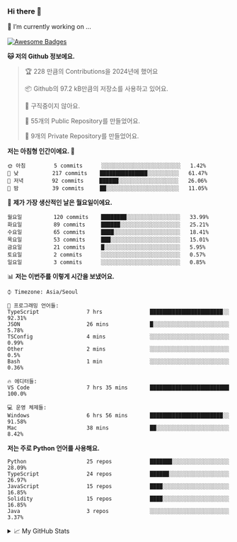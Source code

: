 ### Hi there 👋 
🔭 I’m currently working on ... </br></br>
[![Awesome Badges](https://img.shields.io/badge/Introduce-EN-green.svg)](https://github.com/tlatkdgus1/tlatkdgus1/blob/main/README.md.en)

<!--START_SECTION:waka-->
**🐱 저의 Github 정보에요.** 

> 🏆 228 만큼의 Contributions을 2024년에 했어요
 > 
> 📦 Github의 97.2 kB만큼의 저장소를 사용하고 있어요. 
 > 
> 🚫 구직중이지 않아요.
 > 
> 📜 55개의 Public Repository를 만들었어요. 
 > 
> 🔑 9개의 Private Repository를 만들었어요.  

**저는 아침형 인간이에요. 🐤** 

```text
🌞 아침         5 commits      ░░░░░░░░░░░░░░░░░░░░░░░░░   1.42% 
🌆 낮　         217 commits    ███████████████░░░░░░░░░░   61.47% 
🌃 저녁         92 commits     ██████░░░░░░░░░░░░░░░░░░░   26.06% 
🌙 밤　         39 commits     ██░░░░░░░░░░░░░░░░░░░░░░░   11.05%

```
📅 **제가 가장 생산적인 날은 월요일이에요.** 

```text
월요일          120 commits    ████████░░░░░░░░░░░░░░░░░   33.99% 
화요일          89 commits     ██████░░░░░░░░░░░░░░░░░░░   25.21% 
수요일          65 commits     ████░░░░░░░░░░░░░░░░░░░░░   18.41% 
목요일          53 commits     ███░░░░░░░░░░░░░░░░░░░░░░   15.01% 
금요일          21 commits     █░░░░░░░░░░░░░░░░░░░░░░░░   5.95% 
토요일          2 commits      ░░░░░░░░░░░░░░░░░░░░░░░░░   0.57% 
일요일          3 commits      ░░░░░░░░░░░░░░░░░░░░░░░░░   0.85%

```


📊 **저는 이번주를 이렇게 시간을 보냈어요.** 

```text
⌚︎ Timezone: Asia/Seoul

💬 프로그래밍 언어들: 
TypeScript               7 hrs               ███████████████████████░░   92.31% 
JSON                     26 mins             █░░░░░░░░░░░░░░░░░░░░░░░░   5.78% 
TSConfig                 4 mins              ░░░░░░░░░░░░░░░░░░░░░░░░░   0.99% 
Other                    2 mins              ░░░░░░░░░░░░░░░░░░░░░░░░░   0.5% 
Bash                     1 min               ░░░░░░░░░░░░░░░░░░░░░░░░░   0.36%

🔥 에디터들: 
VS Code                  7 hrs 35 mins       █████████████████████████   100.0%

💻 운영 체제들: 
Windows                  6 hrs 56 mins       ███████████████████████░░   91.58% 
Mac                      38 mins             ██░░░░░░░░░░░░░░░░░░░░░░░   8.42%

```

**저는 주로 Python 언어를 사용해요.** 

```text
Python                   25 repos            ███████░░░░░░░░░░░░░░░░░░   28.09% 
TypeScript               24 repos            ██████░░░░░░░░░░░░░░░░░░░   26.97% 
JavaScript               15 repos            ████░░░░░░░░░░░░░░░░░░░░░   16.85% 
Solidity                 15 repos            ████░░░░░░░░░░░░░░░░░░░░░   16.85% 
Java                     3 repos             ░░░░░░░░░░░░░░░░░░░░░░░░░   3.37%

```



<!--END_SECTION:waka-->

<details>
<summary>📈 My GitHub Stats</summary>
<p align="center"> <img src="https://github-readme-stats.vercel.app/api?username=tlatkdgus1&show_icons=true" alt="tlatkdgus1" />
</details>
